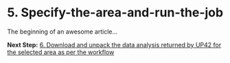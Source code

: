 # 5. Specify-the-area-and-run-the-job

The beginning of an awesome article...

**Next Step:** [6. Download and unpack the data analysis returned by UP42 for the selected area as per the workflow](Download-the-Output.md) 